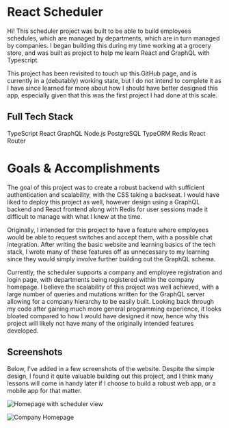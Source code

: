 # React Scheduler

Hi! This scheduler project was built to be able to build employees schedules, which are managed by departments, which are in turn managed by companies. I began building this during my time working at a grocery store, and was built as project to help me learn React and GraphQL with Typescript.

This project has been revisited to touch up this GitHub page, and is currently in a (debatably) working state, but I do not intend to complete it as I have since learned far more about how I should have better designed this app, especially given that this was the first project I had done at this scale.

## Full Tech Stack

TypeScript
React
GraphQL
Node.js
PostgreSQL
TypeORM
Redis
React Router

# Goals & Accomplishments

The goal of this project was to create a robust backend with sufficient authentication and scalability, with the CSS taking a backseat. I would have liked to deploy this project as well, however design using a GraphQL backend and React frontend along with Redis for user sessions made it difficult to manage with what I knew at the time.

Originally, I intended for this project to have a feature where employees would be able to request switches and accept them, with a possible chat integration. After writing the basic website and learning basics of the tech stack, I wrote many of these features off as unnecessary to my learning since they would simply involve further building out the GraphQL schema.

Currently, the scheduler supports a company and employee registration and login page, with departments being registered within the company homepage. I believe the scalability of this project was well achieved, with a large number of queries and mutations written for the GraphQL server allowing for a company hierarchy to be easily built. Looking back through my code after gaining much more general programming experience, it looks bloated compared to how I would have designed it now, hence why this project will likely not have many of the originally intended features developed.

## Screenshots

Below, I've added in a few screenshots of the website. Despite the simple design, I found it quite valuable building out this project, and I think many lessons will come in handy later if I choose to build a robust web app, or a mobile app for that matter.

![Homepage with scheduler view](https://media.discordapp.net/attachments/518308724075659265/923742112535678976/unknown.png)

![Company Homepage](https://cdn.discordapp.com/attachments/518308724075659265/923745811026837564/unknown.png)
